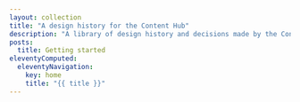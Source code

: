 ```yaml
---
layout: collection
title: "A design history for the Content Hub"
description: "A library of design history and decisions made by the Content Hub team at HMPPS."
posts:
  title: Getting started
eleventyComputed:
  eleventyNavigation:
    key: home
    title: "{{ title }}"
---
```

